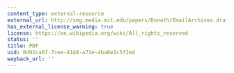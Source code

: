```yaml
---
content_type: external-resource
external_url: http://smg.media.mit.edu/papers/Donath/EmailArchives.draft.pdf
has_external_license_warning: true
license: https://en.wikipedia.org/wiki/All_rights_reserved
status: ''
title: PDF
uid: 0d02ca6f-7cee-41d4-a71e-4ba8e1c5f2ed
wayback_url: ''
---
```

